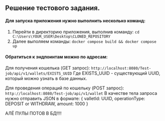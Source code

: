 ## Решение тестового задания.

#### Для запуска приложения нужно выполнить несколько команд:

1. Перейти в директорию приложения, выполнив команду:
   `cd C:\Users\YOUR_USER\Desktop\CLONED_REPOSITORY`
2. Далее выполяем команды:
   `docker compose build && docker compose up`

#### Обратиться к эндпоинтам можно по адресам:

Для получения кошелька (GET запрос):
`http://localhost:8080/Test-job/api/v1/wallets/EXISTS_UUID`
Где EXISTS_UUID - существующий UUID, который можно узнать в базе данных.

Для проведения операций по кошельку (POST запрос):
`http://localhost:8080/Test-job/api/v1/wallet`
В качестве тела запроса нужно отправить JSON в формате:
{
valletId: UUID,
operationType: DEPOSIT or WITHDRAW,
amount: 1000
}

АЛЁ ПУЛЫ ПОТОВ В БД!!!!


